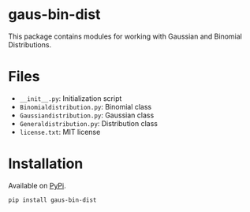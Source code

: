 # gaus-bin-dist

This package contains modules for working with Gaussian and Binomial Distributions.

# Files

* `__init__.py`: Initialization script
* `Binomialdistribution.py`: Binomial class
* `Gaussiandistribution.py`: Gaussian class
* `Generaldistribution.py`: Distribution class
* `license.txt`: MIT license

# Installation

Available on [PyPi](https://pypi.org/project/gaus-bin-dist/).

`pip install gaus-bin-dist`
